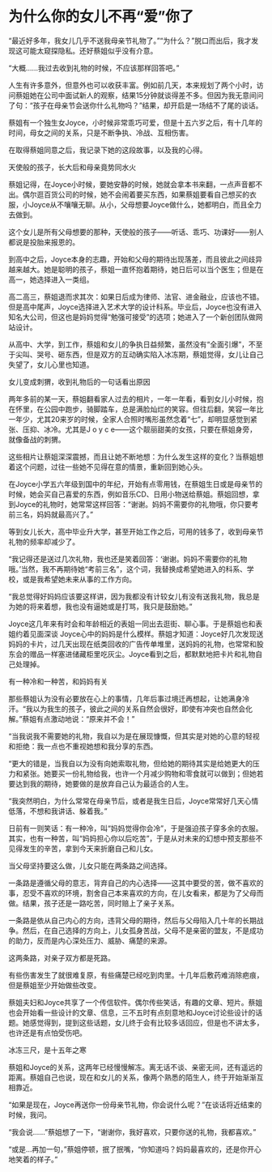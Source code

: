 # 为什么你的女儿不再“爱”你了

“最近好多年，我女儿几乎不送我母亲节礼物了。”“为什么？”脱口而出后，我才发现这可能太窥探隐私。还好蔡姐似乎没有介意。 

“大概……我过去收到礼物的时候，不应该那样回答吧。” 

人生有许多意外，但意外也可以收获丰富。例如前几天，本来规划了两个小时，访问蔡姐她在公司中面试新人的观察，结果15分钟就谈得差不多。但因为我无意间问了句：“孩子在母亲节会送你什么礼物吗？”结果，却开启是一场结不了尾的谈话。 

蔡姐有一个独生女Joyce，小时候非常乖巧可爱，但是十五六岁之后，有十几年的时间，母女之间的关系，只是不断争执、冷战、互相伤害。 

在取得蔡姐同意之后，我记录下她的这段故事，以及我的心得。 

天使般的孩子，长大后和母亲竟势同水火 

蔡姐记得，在Joyce小时候，要她安静的时候，她就会拿本书来翻，一点声音都不出。偶尔逛百货公司的时候，她不会闹着要买东西，如果蔡姐要看自己想买的衣服，小Joyce从不嚷嚷无聊。从小，父母想要Joyce做什么，她都明白，而且全力去做到。 

这个女儿是所有父母想要的那种，天使般的孩子——听话、乖巧、功课好——别人都说是投胎来报恩的。 

到高中之后，Joyce本身的志趣，开始和父母的期待出现落差，而且彼此之间歧异越来越大。她是聪明的孩子，蔡姐一直怀抱着期待，她日后可以当个医生；但是在高一，她选择进入一类组。 

高二高三，蔡姐退而求其次：如果日后成为律师、法官、进金融业，应该也不错。但是高中尾声，Joyce选择进入艺术大学的设计科系。毕业后，Joyce也没有进入知名大公司，但这也是妈妈觉得“勉强可接受”的选项；她进入了一个新创团队做网站设计。 

从高中、大学，到工作，蔡姐和女儿的争执日益频繁，虽然没有“全面引爆”，不至于尖叫、哭号、砸东西，但是双方的互动确实陷入冰冻期，蔡姐觉得，女儿让自己失望了，女儿心里也知道。 

女儿变成刺猬，收到礼物后的一句话看出原因 

两年多前的某一天，蔡姐翻看家人过去的相片，一年一年看，看到女儿小时候，抱在怀里，在公园中跑步，骑脚踏车，总是满脸灿烂的笑容。但往后翻，笑容一年比一年少，尤其20来岁的时候，全家人合照时嘴形虽然念着“七”，却明显感觉到紧张、压抑、冰冷。尤其是J o y c e——这个靓丽甜美的女孩，只要在蔡姐身旁，就像备战的刺猬。 

这些相片让蔡姐深深震撼，而且让她不断地想：为什么发生这样的变化？当蔡姐想着这个问题，过往一些她不见得在意的情景，重新回到她心头。 

在Joyce小学五六年级到国中的年纪，开始有点零用钱，在蔡姐生日或是母亲节的时候，她会买自己喜爱的东西，例如音乐CD、日用小物送给蔡姐。蔡姐回想，拿到Joyce的礼物时，她常常这样回答：“谢谢。妈妈不需要你的礼物哦，你只要考前三名，妈妈就最高兴了。” 

等到女儿长大，高中毕业升大学，甚至开始工作之后，可用的钱多了，收到母亲节礼物的频率却减少了。 

“我记得还是送过几次礼物，我也还是笑着回答：‘谢谢。妈妈不需要你的礼物哦。’当然，我不再期待她“考前三名”，这个词，我替换成希望她进入的科系、学校，或是我希望她未来从事的工作方向。 

“我总觉得好妈妈应该要这样讲，因为我都没有计较女儿有没有送我礼物，我总是为她的将来着想，我也没有逼她或是打骂，我只是鼓励她。” 

Joyce这几年来有时会和年龄相近的表姐一同出去逛街、聊心事。于是蔡姐也和表姐约着见面深谈 Joyce心中的妈妈是什么模样。蔡姐才知道：Joyce好几次发现送妈妈的卡片，过几天出现在纸类回收的广告传单堆里，送妈妈的礼物，也常常和股东会的赠品一样塞进储藏柜里吃灰尘。Joyce看到之后，都默默地把卡片和礼物自己处理掉。 

有一种冷和一种苦，和妈妈有关 

那些蔡姐认为没有必要放在心上的事情，几年后事过境迁再想起，让她满身冷汗。“我以为我生的孩子，彼此之间的关系自然会很好，即使有冲突也自然会化解。”蔡姐有点激动地说：“原来并不会！” 

“当我说我不需要她的礼物，我自以为是在展现慷慨，但其实是对她的心意的轻视和拒绝：我一点也不重视她想和我分享的东西。 

“更大的错是，当我自以为没有向她索取礼物，但给她的期待其实是给她更大的压力和紧张。她要买一份礼物给我，也许一个月减少购物和零食就可以做到；但她若要达到我的期待，她要做的是放弃自己认为最适合的人生。 

“我突然明白，为什么常常在母亲节后，或者是我生日后，Joyce常常好几天心情低落，不想和我讲话、躲着我。” 

日前有一则笑话：有一种冷，叫“妈妈觉得你会冷”，于是强迫孩子穿多余的衣服。其实，也有一种苦，叫“妈妈担心你以后吃苦”，于是从对未来的幻想中预支那些不见得发生的辛苦，拿到今天来折磨自己和儿女。 

当父母坚持要这么做，儿女只能在两条路之间选择。 

一条路是遵循父母的意志，背弃自己的内心选择——这其中要受的苦，做不喜欢的事，忍受不喜欢的环境，割舍自己本来喜欢的方向，在儿女看来，都是为了父母而做。结果，孩子还是一路吃苦，同时赔上了亲子关系。 

一条路是依从自己内心的方向，违背父母的期待，然后与父母陷入几十年的长期战争。然后，在自己选择的方向上，儿女孤身苦战，父母不是亲密的盟友，不是成功的助力，反而是内心深处压力、威胁、痛楚的来源。 

这两条路，对亲子双方都是死路。 

有些伤害发生了就很难复原，有些痛楚已经吃到肉里。十几年后敷药难消除疤痕，但是蔡姐至少开始做些改变。 

蔡姐夫妇和Joyce共享了一个传信软件。偶尔传些笑话，有趣的文章、短片。蔡姐也会开始看一些设计的文章、信息，三不五时有点刻意地和Joyce讨论些设计的话题。她感觉得到，提到这些话题，女儿终于会有比较多话回应，但是也不讲太多，也许还是有点怕受伤吧。 

冰冻三尺，是十五年之寒 

蔡姐和Joyce的关系，这两年已经慢慢解冻。离无话不谈、亲密无间，还有遥远的距离。蔡姐自己也说，现在和女儿的关系，像两个熟悉的陌生人，终于开始渐渐互相靠近。 

“如果是现在，Joyce再送你一份母亲节礼物，你会说什么呢？”在谈话将近结束的时候，我问。 

“我会说……”蔡姐想了一下，“谢谢你，我好喜欢，只要你送的礼物，我都喜欢。” 

“或是…再加一句，”蔡姐停顿，抿了抿嘴，“你知道吗？妈妈最喜欢的，还是你开心地笑着的样子。”